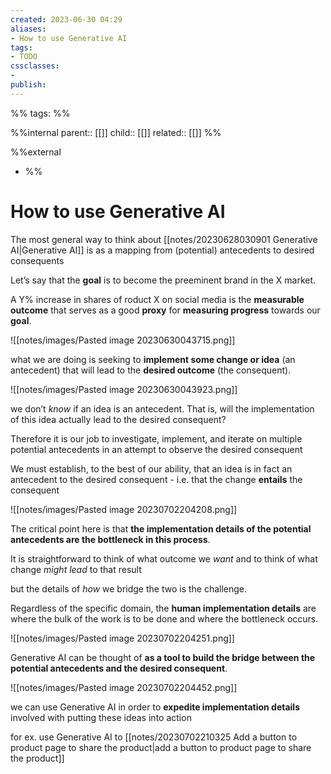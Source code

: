 ```yaml
---
created: 2023-06-30 04:29
aliases: 
- How to use Generative AI
tags:
- TODO
cssclasses:
- 
publish:
---
```


%% 
tags: 
%%

%%internal
parent:: [[]]
child:: [[]]
related:: [[]]
%%

%%external
- []()
%%

# How to use Generative AI

The most general way to think about [[notes/20230628030901 Generative AI|Generative AI]] is as a mapping from (potential) antecedents to desired consequents

Let’s say that the **goal** is to become the preeminent brand in the X market. 

A Y% increase in shares of  roduct X on social media is the **measurable outcome** that serves as a good **proxy** for **measuring progress** towards our **goal**.

![[notes/images/Pasted image 20230630043715.png]]

what we are doing is seeking to **implement some change or idea** (an antecedent) that will lead to the **desired outcome** (the consequent).

![[notes/images/Pasted image 20230630043923.png]]

we don’t _know_ if an idea is  an antecedent. That is, will the implementation of this idea actually lead to the desired consequent? 

Therefore it is our job to investigate, implement, and iterate on multiple potential antecedents in an attempt to observe the desired consequent

We must establish, to the best of our ability, that an idea is in fact an antecedent to the desired consequent - i.e. that the change **entails** the consequent

![[notes/images/Pasted image 20230702204208.png]]


The critical point here is that **the implementation details of the potential antecedents are the bottleneck in this process**. 

It is straightforward to think of what outcome we _want_ and to think of what change _might lead_ to that result

but the details of _how_ we bridge the two is the challenge. 

Regardless of the specific domain, the **human implementation details** are where the bulk of the work is to be done and where the bottleneck occurs.

![[notes/images/Pasted image 20230702204251.png]]

Generative AI can be thought of **as a tool to build the bridge between the potential antecedents and the desired consequent**.

![[notes/images/Pasted image 20230702204452.png]]

we can use Generative AI in order to **expedite implementation details** involved with putting these ideas into action

for ex. use Generative AI to [[notes/20230702210325 Add a button to product page to share the product|add a button to product page to share the product]]